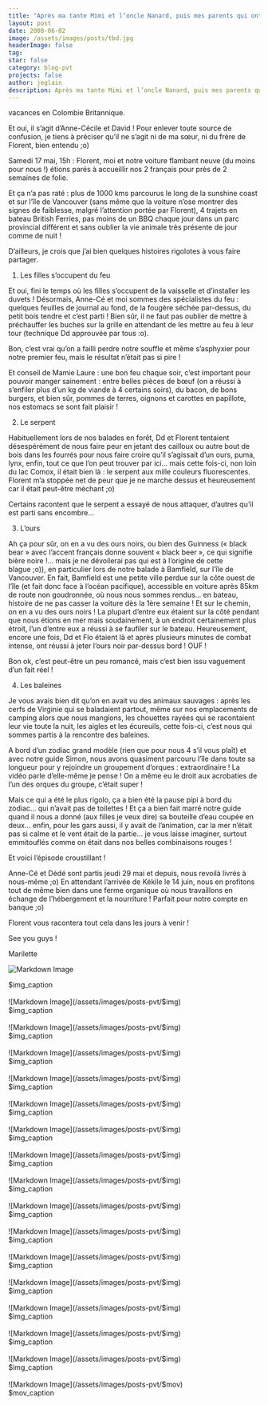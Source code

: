 ```yaml
---
title: "Après ma tante Mimi et l’oncle Nanard, puis mes parents qui ont"
layout: post
date: 2008-06-02
image: /assets/images/posts/tbd.jpg
headerImage: false
tag:
star: false
category: blog-pvt
projects: false
author: jeglain
description: Après ma tante Mimi et l’oncle Nanard, puis mes parents qui ont
---
```

vacances en Colombie Britannique.

Et oui, il s’agit d’Anne-Cécile et David ! Pour enlever toute
source de confusion, je tiens à préciser qu’il ne s’agit ni de ma
sœur, ni du frère de Florent, bien entendu ;o)

Samedi 17 mai, 15h : Florent, moi et notre voiture flambant neuve (du
moins pour nous !) étions parés à accueillir nos 2 français pour
près de 2 semaines de folie.

Et ça n’a pas raté : plus de 1000 kms parcourus le long de la
sunshine coast et sur l’île de Vancouver (sans même que la voiture
n’ose montrer des signes de faiblesse, malgré l’attention portée
par Florent), 4 trajets en bateau British Ferries, pas moins de un BBQ
chaque jour dans un parc provincial différent et sans oublier la vie
animale très présente de jour comme de nuit !

D’ailleurs, je crois que j’ai bien quelques histoires rigolotes à
vous faire partager.

1. Les filles s’occupent du feu

Et oui, fini le temps où les filles s’occupent de la vaisselle et
d’installer les duvets ! Désormais, Anne-Cé et moi sommes des
spécialistes du feu : quelques feuilles de journal au fond, de la
fougère séchée par-dessus, du petit bois tendre et c’est parti !
Bien sûr, il ne faut pas oublier de mettre à préchauffer les buches
sur la grille en attendant de les mettre au feu à leur tour (technique
Dd approuvée par tous :o).

Bon, c’est vrai qu’on a failli perdre notre souffle et même
s’asphyxier pour notre premier feu, mais le résultat n’était pas
si pire !

Et conseil de Mamie Laure : une bon feu chaque soir, c’est important
pour pouvoir manger sainement : entre belles pièces de bœuf (on a
réussi à s’enfiler plus d’un kg de viande à 4 certains soirs), du
bacon, de bons burgers, et bien sûr, pommes de terres, oignons et
carottes en papillote, nos estomacs se sont fait plaisir !

2. Le serpent

Habituellement lors de nos balades en forêt, Dd et Florent tentaient
désespérément de nous faire peur en jetant des cailloux ou autre bout
de bois dans les fourrés pour nous faire croire qu’il s’agissait
d’un ours, puma, lynx, enfin, tout ce que l’on peut trouver par
ici… mais cette fois-ci, non loin du lac Comox, il était bien là :
le serpent aux mille couleurs fluorescentes. Florent m’a stoppée net
de peur que je ne marche dessus et heureusement car il était peut-être
méchant ;o)

Certains racontent que le serpent a essayé de nous attaquer, d’autres
qu’il est parti sans encombre…

3. L’ours

Ah ça pour sûr, on en a vu des ours noirs, ou bien des Guinness
(« black bear » avec l’accent français donne souvent « black
beer », ce qui signifie bière noire !… mais je ne dévoilerai pas
qui est à l’origine de cette blague ;o)), en particulier lors de
notre balade à Bamfield, sur l’île de Vancouver. En fait, Bamfield
est une petite ville perdue sur la côte ouest de l’île (et fait donc
face à l’océan pacifique), accessible en voiture après 85km de
route non goudronnée, où nous nous sommes rendus… en bateau,
histoire de ne pas casser la voiture dès la 1ère semaine ! Et sur le
chemin, on en a vu des ours noirs ! La plupart d’entre eux étaient
sur la côté pendant que nous étions en mer mais soudainement, à un
endroit certainement plus étroit, l’un d’entre eux a réussi à se
faufiler sur le bateau. Heureusement, encore une fois, Dd et Flo
étaient là et après plusieurs minutes de combat intense, ont réussi
à jeter l’ours noir par-dessus bord ! OUF !

Bon ok, c’est peut-être un peu romancé, mais c’est bien issu
vaguement d’un fait réel !

4. Les baleines

Je vous avais bien dit qu’on en avait vu des animaux sauvages :
après les cerfs de Virginie qui se baladaient partout, même sur nos
emplacements de camping alors que nous mangions, les chouettes rayées
qui se racontaient leur vie toute la nuit, les aigles et les écureuils,
cette fois-ci, c’est nous qui sommes partis à la rencontre des
baleines.

A bord d’un zodiac grand modèle (rien que pour nous 4 s’il vous
plaît) et avec notre guide Simon, nous avons quasiment parcouru
l’île dans toute sa longueur pour y rejoindre un groupement
d’orques : extraordinaire ! La vidéo parle d’elle-même je
pense ! On a même eu le droit aux acrobaties de l’un des orques du
groupe, c’était super !

Mais ce qui a été le plus rigolo, ça a bien été la pause pipi à
bord du zodiac… qui n’avait pas de toilettes ! Et ça a bien fait
marré notre guide quand il nous a donné (aux filles je veux dire) sa
bouteille d’eau coupée en deux… enfin, pour les gars aussi, il y
avait de l’animation, car la mer n’était pas si calme et le vent
était de la partie… je vous laisse imaginer, surtout emmitouflés
comme on était dans nos belles combinaisons rouges !

Et voici l’épisode croustillant !

Anne-Cé et Dédé sont partis jeudi 29 mai et depuis, nous revoilà
livrés à nous-même ;o) En attendant l’arrivée de Kékile le 14
juin, nous en profitons tout de même bien dans une ferme organique où
nous travaillons en échange de l’hébergement et la nourriture !
Parfait pour notre compte en banque ;o)

Florent vous racontera tout cela dans les jours à venir !

See you guys !

Marilette

![Markdown Image](/assets/images/posts-pvt/$img)
<figcaption class="caption">$img_caption</figcaption>
<br>
![Markdown Image](/assets/images/posts-pvt/$img)
<figcaption class="caption">$img_caption</figcaption>
<br>
![Markdown Image](/assets/images/posts-pvt/$img)
<figcaption class="caption">$img_caption</figcaption>
<br>
![Markdown Image](/assets/images/posts-pvt/$img)
<figcaption class="caption">$img_caption</figcaption>
<br>
![Markdown Image](/assets/images/posts-pvt/$img)
<figcaption class="caption">$img_caption</figcaption>
<br>
![Markdown Image](/assets/images/posts-pvt/$img)
<figcaption class="caption">$img_caption</figcaption>
<br>
![Markdown Image](/assets/images/posts-pvt/$img)
<figcaption class="caption">$img_caption</figcaption>
<br>
![Markdown Image](/assets/images/posts-pvt/$img)
<figcaption class="caption">$img_caption</figcaption>
<br>
![Markdown Image](/assets/images/posts-pvt/$img)
<figcaption class="caption">$img_caption</figcaption>
<br>
![Markdown Image](/assets/images/posts-pvt/$img)
<figcaption class="caption">$img_caption</figcaption>
<br>
![Markdown Image](/assets/images/posts-pvt/$img)
<figcaption class="caption">$img_caption</figcaption>
<br>
![Markdown Image](/assets/images/posts-pvt/$img)
<figcaption class="caption">$img_caption</figcaption>
<br>
![Markdown Image](/assets/images/posts-pvt/$img)
<figcaption class="caption">$img_caption</figcaption>
<br>
![Markdown Image](/assets/images/posts-pvt/$img)
<figcaption class="caption">$img_caption</figcaption>
<br>
![Markdown Image](/assets/images/posts-pvt/$img)
<figcaption class="caption">$img_caption</figcaption>
<br>
![Markdown Image](/assets/images/posts-pvt/$img)
<figcaption class="caption">$img_caption</figcaption>
<br>
![Markdown Image](/assets/images/posts-pvt/$mov)
<figcaption class="caption">$mov_caption</figcaption>
<br>
